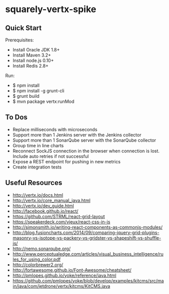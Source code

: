 # squarely-vertx-spike

## Quick Start

Prerequisites:
  * Install Oracle JDK 1.8+
  * Install Maven 3.2+
  * Install node.js 0.10+
  * Install Redis 2.8+

Run:
  * $ npm install
  * $ npm install -g grunt-cli
  * $ grunt build
  * $ mvn package vertx:runMod

## To Dos
  * Replace milliseconds with microseconds
  * Support more than 1 Jenkins server with the Jenkins collector
  * Support more than 1 SonarQube server with the SonarQube collector
  * Group time in line charts
  * Reconnect SockJS connection in the browser when connection is lost.  Include auto retries if not successful
  * Expose a REST endpoint for pushing in new metrics
  * Create integration tests

## Useful Resources
  * http://vertx.io/docs.html
  * http://vertx.io/core_manual_java.html
  * http://vertx.io/dev_guide.html
  * http://facebook.github.io/react/
  * https://github.com/STRML/react-grid-layout
  * https://speakerdeck.com/vjeux/react-css-in-js
  * http://simonsmith.io/writing-react-components-as-commonjs-modules/
  * http://blog.fusioncharts.com/2014/09/comparing-jquery-grid-plugins-masonry-vs-isotope-vs-packery-vs-gridster-vs-shapeshift-vs-shuffle-js/
  * http://nemo.sonarqube.org/
  * http://www.perceptualedge.com/articles/visual_business_intelligence/rules_for_using_color.pdf
  * http://colorbrewer2.org/
  * http://fortawesome.github.io/Font-Awesome/cheatsheet/
  * http://pmlopes.github.io/yoke/reference/java.html
  * https://github.com/pmlopes/yoke/blob/develop/examples/kitcms/src/main/java/com/jetdrone/vertx/kitcms/KitCMS.java